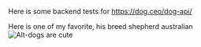 Here is some backend tests for https://dog.ceo/dog-api/

Here is one of my favorite, his breed shepherd australian 
![Alt-dogs are cute](/home/ruslan/photo_2020-05-14_17-19-20.jpg)